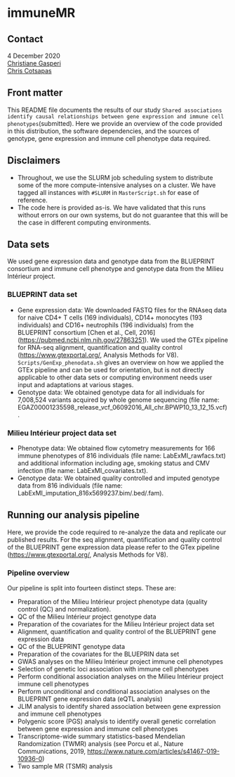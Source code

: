 # immuneMR

## Contact
4 December 2020 <br>
[Christiane Gasperi](mailto:c.gasperi@tum.de) <br>
[Chris Cotsapas](mailto:cotsapas@broadinstitute.org) <br>

## Front matter
This README file documents the results of our study `Shared associations identify causal relationships between gene expression and immune cell phenotypes`(submitted). Here we provide an overview of the code provided in this distribution, the software dependencies, and the sources of genotype, gene expression and immune cell phenotype data required.   

## Disclaimers
* Throughout, we use the SLURM job scheduling system to distribute some of the more compute-intensive analyses on a cluster. We have tagged all instances with `#SLURM` in `MasterScript.sh` for ease of reference.
* The code here is provided as-is. We have validated that this runs without errors on our own systems, but do not guarantee that this will be the case in different computing environments.

## Data sets
We used gene expression data and genotype data from the BLUEPRINT consortium and immune cell phenotype and genotype data from the Milieu Intérieur project. 

### BLUEPRINT data set
+ Gene expression data: We downloaded FASTQ files for the RNAseq data for naive CD4+ T cells (169 individuals), CD14+ monocytes (193 individuals) and CD16+ neutrophils (196 individuals) from the BLUEPRINT consortium [Chen et al., Cell, 2016] (https://pubmed.ncbi.nlm.nih.gov/27863251). We used the GTEx pipeline for RNA-seq alignment, quantification and quality control (https://www.gtexportal.org/, Analysis Methods for V8). `Scripts/GenExp_phenodata.sh` gives an overview on how we applied the GTEx pipeline and can be used for orientation, but is not directly applicable to other data sets or computing environment needs user input and adaptations at various stages.
+ Genotype data: We obtained genotype data for all individuals for 7,008,524 variants acquired by whole genome sequencing (file name: EGAZ00001235598_release_vcf_06092016_All_chr.BPWP10_13_12_15.vcf). 

### Milieu Intérieur project data set
+ Phenotype data: We obtained flow cytometry measurements for 166 immune phenotypes of 816 individuals (file name: LabExMI_rawfacs.txt) and additional information including age, smoking status and CMV infection (file name: LabExMI_covariates.txt).
+ Genotype data: We obtained quality controlled and imputed genotype data from 816 individuals (file name: LabExMI_imputation_816x5699237.bim/.bed/.fam).

## Running our analysis pipeline
Here, we provide the code required to re-analyze the data and replicate our published results. For the seq alignment, quantification and quality control of the BLUEPRINT gene expression data please refer to the GTex pipeline (https://www.gtexportal.org/, Analysis Methods for V8).

### Pipeline overview
Our pipeline is split into fourteen distinct steps. These are:

+ Preparation of the Milieu Intérieur project phenotype data (quality control (QC) and normalization). 
+ QC of the Milieu Intérieur project genotype data
+ Preparation of the covariates for the Milieu Intérieur project data set
+ Alignment, quantification and quality control of the BLUEPRINT gene expression data
+ QC of the BLUEPRINT genotype data
+ Preparation of the covariates for the BLUEPRIN data set
+ GWAS analyses on the Milieu Intérieur project immune cell phenotypes 
+ Selection of genetic loci association with immune cell phenotypes
+ Perform conditional association analyses on the Milieu Intérieur project immune cell phenotypes 
+ Perform unconditional and conditional association analyses on the BLUEPRINT gene expression data (eQTL analysis)
+ JLIM analysis to identify shared association between gene expression and immune cell phenotypes 
+ Polygenic score (PGS) analysis to identify overall genetic correlation between gene expression and immune cell phenotypes 
+ Transcriptome-wide summary statistics-based Mendelian Randomization (TWMR) analysis (see Porcu et al., Nature Communications, 2019, https://www.nature.com/articles/s41467-019-10936-0)
+ Two sample MR (TSMR) analysis






